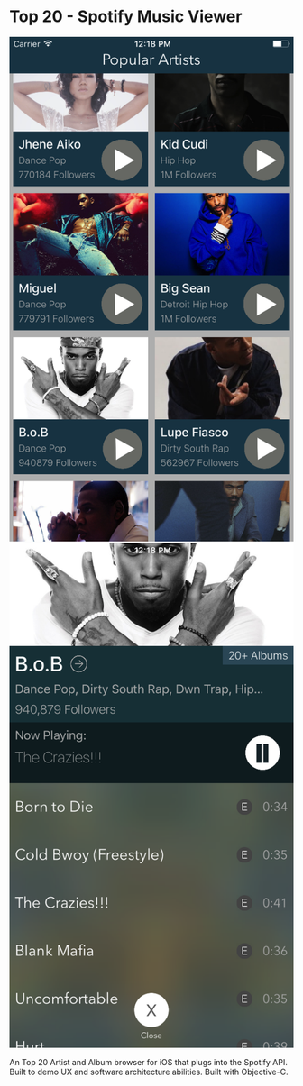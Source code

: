 # Top 20 - Spotify Music Viewer

![alt-text-1](Screenshots/allView.png "Top Artists") ![alt-text-2](Screenshots/albumView.png "Albums")


An Top 20 Artist and Album browser for iOS that plugs into the Spotify API. Built to demo UX and software architecture abilities. Built with Objective-C.
